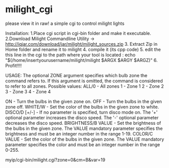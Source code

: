 # milight_cgi
please view it in raw!
a simple cgi to control milight lights

Installation:
1.Place cgi script in cgi-bin folder and make it executable.
2.Download Milight Commandline Utility ->   http://iqjar.com/download/jar/milight/milight_sources.zip
3. Extract Zip in Home folder and rename it to milight
4. compile it (its cpp code)
5. edit the this line in the cgi to the path where your tool is located :  echo "$(/home/insertyourusername/milight/milight $ARGX $ARGY $ARGZ)"
6. Profit!!!!

USAGE:
The optional ZONE argument specifies which bulb zone the command refers to.
If this argument is omitted, the command is considered to refer to all zones.
Possible values:
  ALL/0 - All zones
  1     - Zone 1
  2     - Zone 2
  3     - Zone 3
  4     - Zone 4
  
  ON                 - Turn the bulbs in the given zone on. 
  OFF                - Turn the bulbs in the given zone off.
  WHITE/W            - Set the color of the bulbs in the given zone to white.
  DISCO/D [+/-]      - If no parameter is specified, turn disco mode on.
                       The '+' optional parameter increases the disco speed.
                       The '-' optional parameter decreases the disco speed.
  BRIGHTNESS/B VALUE - Set the brightness of the bulbs in the given zone.
                       The VALUE mandatory parameter specifies the brightness
                       and must be an integer number in the range 1-19.
  COLOR/C VALUE      - Set the color of the bulbs in the given zone.
                       The VALUE mandatory parameter specifies the color
                       and must be an integer number in the range 0-255.

myip/cgi-bin/milight.cgi?zone=0&cm=B&var=19

